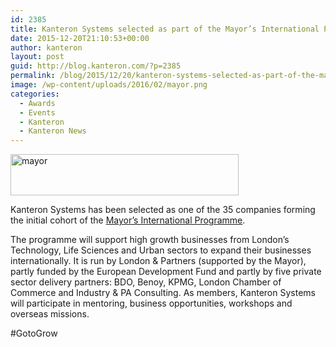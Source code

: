 ```yaml
---
id: 2385
title: Kanteron Systems selected as part of the Mayor’s International Programme
date: 2015-12-20T21:10:53+00:00
author: kanteron
layout: post
guid: http://blog.kanteron.com/?p=2385
permalink: /blog/2015/12/20/kanteron-systems-selected-as-part-of-the-mayors-international-programme/
image: /wp-content/uploads/2016/02/mayor.png
categories:
  - Awards
  - Events
  - Kanteron
  - Kanteron News
---
```

<img class="size-full wp-image-2386 aligncenter" src="http://blog.kanteron.com/wp-content/uploads/2016/02/mayor.png" alt="mayor" width="365" height="66" srcset="http://blog.kanteron.com/wp-content/uploads/2016/02/mayor.png 365w, http://blog.kanteron.com/wp-content/uploads/2016/02/mayor-300x54.png 300w, http://blog.kanteron.com/wp-content/uploads/2016/02/mayor-230x42.png 230w, http://blog.kanteron.com/wp-content/uploads/2016/02/mayor-350x63.png 350w" sizes="(max-width: 365px) 100vw, 365px" />
  
Kanteron Systems has been selected as one of the 35 companies forming the initial cohort of the <a href="http://gotogrow.london/" target="_blank">Mayor’s International Programme</a>.

The programme will support high growth businesses from London’s Technology, Life Sciences and Urban sectors to expand their businesses internationally. It is run by London & Partners (supported by the Mayor), partly funded by the European Development Fund and partly by five private sector delivery partners: BDO, Benoy, KPMG, London Chamber of Commerce and Industry & PA Consulting. As members, Kanteron Systems will participate in mentoring, business opportunities, workshops and overseas missions.
  
#GotoGrow
